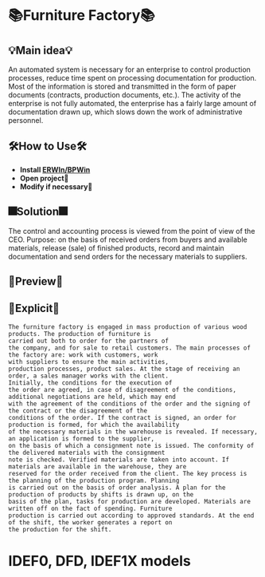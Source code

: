 # 📚**Furniture Factory**📚

## 💡**Main idea**💡
An automated system is necessary for an enterprise to control production processes, reduce time spent on processing documentation for production. Most of the information is stored and transmitted in the form of paper documents (contracts, production documents, etc.). The activity of the enterprise is not fully automated,
the enterprise has a fairly large amount of documentation drawn up, which slows down the work of administrative personnel.

## 🛠**How to Use**🛠
* **Install [ERWIn/BPWin](magnet:?xt=urn:btih:E74EEB1423B35C22037EB368F379B4104282D501&tr=http%3A%2F%2Fbt4.t-ru.org%2Fann%3Fmagnet)**
* **Open project**📎
* **Modify if necessary**🔖

## 🎆**Solution**🎆
The control and accounting process is viewed from the point of view of the CEO. Purpose: on the basis of received orders from buyers and available materials,
release (sale) of finished products, record and maintain documentation and send orders for the necessary materials to suppliers.

## 🥽**Preview**🥽

## 📰**Explicit**📰

```
The furniture factory is engaged in mass production of various wood products. The production of furniture is
carried out both to order for the partners of
the company, and for sale to retail customers. The main processes of the factory are: work with customers, work
with suppliers to ensure the main activities,
production processes, product sales. At the stage of receiving an order, a sales manager works with the client.
Initially, the conditions for the execution of
the order are agreed, in case of disagreement of the conditions, additional negotiations are held, which may end
with the agreement of the conditions of the order and the signing of the contract or the disagreement of the
conditions of the order. If the contract is signed, an order for production is formed, for which the availability
of the necessary materials in the warehouse is revealed. If necessary, an application is formed to the supplier,
on the basis of which a consignment note is issued. The conformity of the delivered materials with the consignment
note is checked. Verified materials are taken into account. If materials are available in the warehouse, they are
reserved for the order received from the client. The key process is the planning of the production program. Planning
is carried out on the basis of order analysis. A plan for the production of products by shifts is drawn up, on the
basis of the plan, tasks for production are developed. Materials are written off on the fact of spending. Furniture
production is carried out according to approved standards. At the end of the shift, the worker generates a report on
the production for the shift.
```

# IDEF0, DFD, IDEF1X models